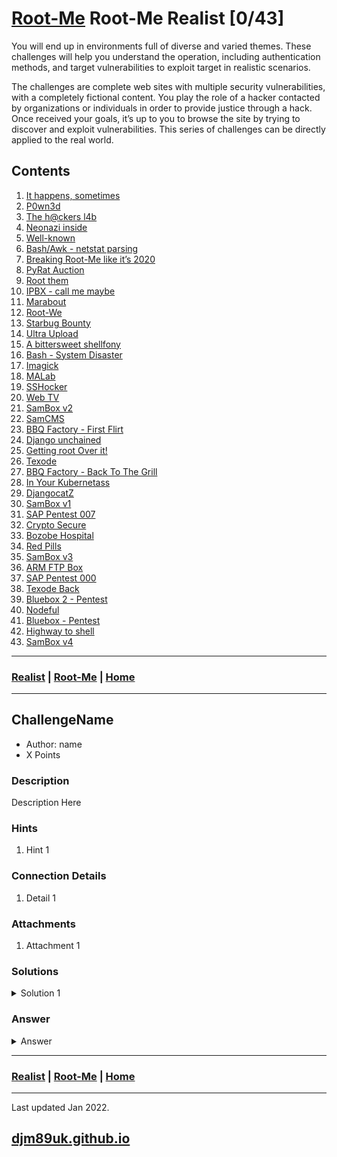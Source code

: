 # [Root-Me](./rootme.md) Root-Me Realist [0/43]

You will end up in environments full of diverse and varied themes. These challenges will help you understand the operation, including authentication methods, and target vulnerabilities to exploit target in realistic scenarios.

The challenges are complete web sites with multiple security vulnerabilities, with a completely fictional content. You play the role of a hacker contacted by organizations or individuals in order to provide justice through a hack. Once received your goals, it’s up to you to browse the site by trying to discover and exploit vulnerabilities. This series of challenges can be directly applied to the real world.

## Contents

1. [It happens, sometimes ](#it-happens-sometimes)
2. [P0wn3d ](#p0wn3d)
3. [The h@ckers l4b ](#the-h@ckers-l4b)
4. [Neonazi inside ](#neonazi-inside)
5. [Well-known ](#well-known)
6. [Bash/Awk - netstat parsing ](#bash/awk-netstat-parsing)
7. [Breaking Root-Me like it’s 2020 ](#breaking-root-me-like-its-2020)
8. [PyRat Auction ](#pyrat-auction)
9. [Root them ](#root-them)
10. [IPBX - call me maybe ](#ipbx-call-me-maybe)
11. [Marabout ](#marabout)
12. [Root-We ](#root-we)
13. [Starbug Bounty ](#starbug-bounty)
14. [Ultra Upload ](#ultra-upload)
15. [A bittersweet shellfony ](#a-bittersweet-shellfony)
16. [Bash - System Disaster ](#bash-system-disaster)
17. [Imagick ](#imagick)
18. [MALab ](#malab)
19. [SSHocker ](#sshocker)
20. [Web TV ](#web-tv)
21. [SamBox v2 ](#sambox-v2)
22. [SamCMS ](#samcms)
23. [BBQ Factory - First Flirt ](#bbq-factory-first-flirt)
24. [Django unchained ](#django-unchained)
25. [Getting root Over it! ](#getting-root-over-it)
26. [Texode ](#texode)
27. [BBQ Factory - Back To The Grill ](#bbq-factory-back-to-the-grill)
28. [In Your Kubernetass ](#in-your-kubernetass)
29. [DjangocatZ ](#djangocatz)
30. [SamBox v1 ](#sambox-v1)
31. [SAP Pentest 007 ](#sap-pentest-007)
32. [Crypto Secure ](#crypto-secure)
33. [Bozobe Hospital ](#bozobe-hospital)
34. [Red Pills ](#red-pills)
35. [SamBox v3 ](#sambox-v3)
36. [ARM FTP Box ](#arm-ftp-box)
37. [SAP Pentest 000 ](#sap-pentest-000)
38. [Texode Back ](#texode-back)
39. [Bluebox 2 - Pentest ](#bluebox-2-pentest)
40. [Nodeful ](#nodeful)
41. [Bluebox - Pentest ](#bluebox-pentest)
42. [Highway to shell ](#highway-to-shell)
43. [SamBox v4 ](#sambox-v4)


---

### [Realist](#contents) | [Root-Me](./rootme.md) | [Home](./index.md)

---

## ChallengeName

- Author: name
- X Points

### Description

Description Here

### Hints

1. Hint 1

### Connection Details

1. Detail 1

### Attachments

1. Attachment 1

### Solutions

<details>

<summary markdown="span">Solution 1</summary>

Detail here

</details>

### Answer

<details>

<summary markdown="span">Answer</summary>

~~~

~~~

</details>

---

### [Realist](#contents) | [Root-Me](./rootme.md) | [Home](./index.md)

---

Last updated Jan 2022.

## [djm89uk.github.io](https://djm89uk.github.io)
